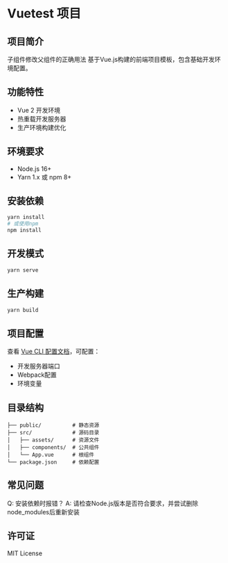 # Vuetest 项目

## 项目简介
子组件修改父组件的正确用法
基于Vue.js构建的前端项目模板，包含基础开发环境配置。

## 功能特性
- Vue 2 开发环境
- 热重载开发服务器
- 生产环境构建优化

## 环境要求
- Node.js 16+
- Yarn 1.x 或 npm 8+

## 安装依赖
```bash
yarn install
# 或使用npm
npm install
```

## 开发模式
```bash
yarn serve
```

## 生产构建
```bash
yarn build
```

## 项目配置
查看 [Vue CLI 配置文档](https://cli.vuejs.org/config/)，可配置：
- 开发服务器端口
- Webpack配置
- 环境变量

## 目录结构
```
├── public/          # 静态资源
├── src/             # 源码目录
│   ├── assets/      # 资源文件
│   ├── components/  # 公共组件
│   └── App.vue      # 根组件
└── package.json     # 依赖配置
```

## 常见问题
Q: 安装依赖时报错？
A: 请检查Node.js版本是否符合要求，并尝试删除node_modules后重新安装

## 许可证
MIT License
